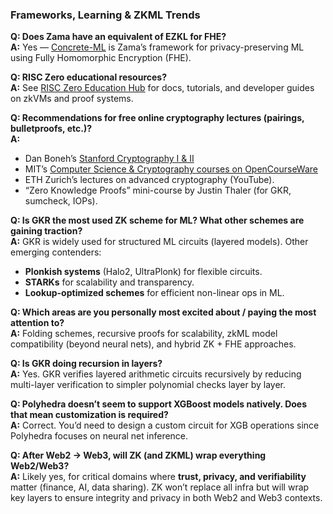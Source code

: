### Frameworks, Learning & ZKML Trends

**Q: Does Zama have an equivalent of EZKL for FHE?**<br/>
**A:** Yes — [Concrete-ML](https://docs.zama.ai/concrete-ml) is Zama’s framework for privacy-preserving ML using Fully Homomorphic Encryption (FHE).

**Q: RISC Zero educational resources?**<br/>
**A:** See [RISC Zero Education Hub](https://dev.risczero.com/education) for docs, tutorials, and developer guides on zkVMs and proof systems.

**Q: Recommendations for free online cryptography lectures (pairings, bulletproofs, etc.)?**<br/>
**A:**

* Dan Boneh’s [Stanford Cryptography I &amp; II]()
* MIT’s [Computer Science &amp; Cryptography courses on OpenCourseWare]()
* ETH Zurich’s lectures on advanced cryptography (YouTube).
* “Zero Knowledge Proofs” mini-course by Justin Thaler (for GKR, sumcheck, IOPs).

**Q: Is GKR the most used ZK scheme for ML? What other schemes are gaining traction?**<br/>
**A:** GKR is widely used for structured ML circuits (layered models). Other emerging contenders:

* **Plonkish systems** (Halo2, UltraPlonk) for flexible circuits.
* **STARKs** for scalability and transparency.
* **Lookup-optimized schemes** for efficient non-linear ops in ML.

**Q: Which areas are you personally most excited about / paying the most attention to?**<br/>
**A:** Folding schemes, recursive proofs for scalability, zkML model compatibility (beyond neural nets), and hybrid ZK + FHE approaches.

**Q: Is GKR doing recursion in layers?**<br/>
**A:** Yes. GKR verifies layered arithmetic circuits recursively by reducing multi-layer verification to simpler polynomial checks layer by layer.

**Q: Polyhedra doesn’t seem to support XGBoost models natively. Does that mean customization is required?**<br/>
**A:** Correct. You’d need to design a custom circuit for XGB operations since Polyhedra focuses on neural net inference.

**Q: After Web2 → Web3, will ZK (and ZKML) wrap everything Web2/Web3?**<br/>
**A:** Likely yes, for critical domains where **trust, privacy, and verifiability** matter (finance, AI, data sharing). ZK won’t replace all infra but will wrap key layers to ensure integrity and privacy in both Web2 and Web3 contexts.
